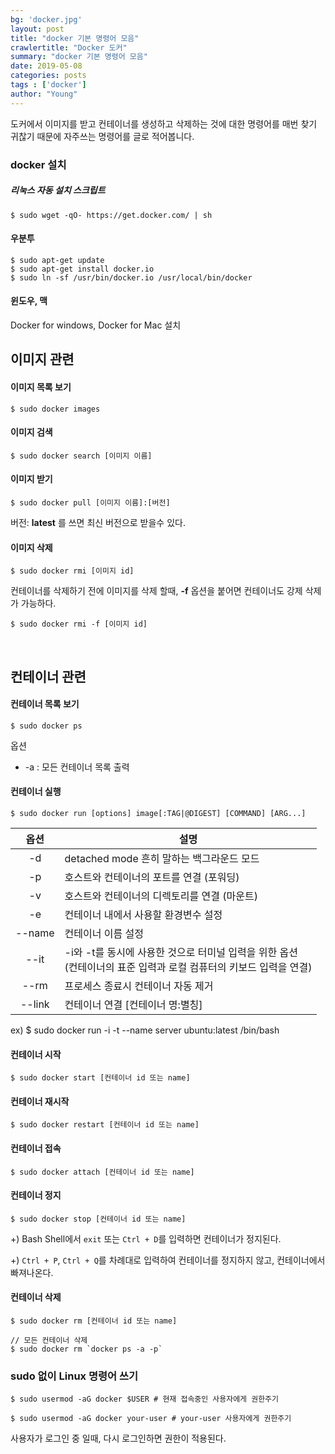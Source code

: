 ```yaml
---
bg: 'docker.jpg'
layout: post
title: "docker 기본 명령어 모음"
crawlertitle: "Docker 도커"
summary: "docker 기본 명령어 모음"
date: 2019-05-08
categories: posts
tags : ['docker']
author: "Young"
---
```


도커에서 이미지를 받고 컨테이너를 생성하고 삭제하는 것에 대한 명령어를 매번 찾기 귀찮기 때문에 자주쓰는 명령어를 글로 적어봅니다.

### docker 설치

##### 리눅스 자동 설치 스크립트

```
$ sudo wget -qO- https://get.docker.com/ | sh
```

#### 우분투

```
$ sudo apt-get update
$ sudo apt-get install docker.io
$ sudo ln -sf /usr/bin/docker.io /usr/local/bin/docker
```

#### 윈도우, 맥

Docker for windows, Docker for Mac 설치



## 이미지 관련

#### 이미지 목록 보기

```
$ sudo docker images
```

#### 이미지 검색

```
$ sudo docker search [이미지 이름]
```

#### 이미지 받기

```
$ sudo docker pull [이미지 이름]:[버전]
```

버전: **latest** 를 쓰면 최신 버전으로 받을수 있다.

#### 이미지 삭제

```
$ sudo docker rmi [이미지 id]
```

컨테이너를 삭제하기 전에 이미지를 삭제 할때, **-f** 옵션을 붙어면 컨테이너도 강제 삭제가 가능하다.

```
$ sudo docker rmi -f [이미지 id]
```

<br>

## 컨테이너 관련

#### 컨테이너 목록 보기

```
$ sudo docker ps
```

옵션

- -a : 모든 컨테이너 목록 출력

#### 컨테이너 실행

```
$ sudo docker run [options] image[:TAG|@DIGEST] [COMMAND] [ARG...]
```

| 옵션     | 설명                                                                       |
|:------:| ------------------------------------------------------------------------ |
| -d     | detached mode 흔히 말하는 백그라운드 모드                                            |
| -p     | 호스트와 컨테이너의 포트를 연결 (포워딩)                                                  |
| -v     | 호스트와 컨테이너의 디렉토리를 연결 (마운트)                                                |
| -e     | 컨테이너 내에서 사용할 환경변수 설정                                                     |
| --name | 컨테이너 이름 설정                                                               |
| --it   | -i와 -t를 동시에 사용한 것으로 터미널 입력을 위한 옵션 <br/>(컨테이너의 표준 입력과 로컬 컴퓨터의 키보드 입력을 연결) |
| --rm   | 프로세스 종료시 컨테이너 자동 제거                                                      |
| --link | 컨테이너 연결 \[컨테이너 명:별칭\]                                                    |

ex) $ sudo docker run -i -t --name server ubuntu:latest /bin/bash

#### 컨테이너 시작

```
$ sudo docker start [컨테이너 id 또는 name]
```

#### 컨테이너 재시작

```
$ sudo docker restart [컨테이너 id 또는 name]
```



#### 컨테이너 접속

```
$ sudo docker attach [컨테이너 id 또는 name]
```

#### 컨테이너 정지

```
$ sudo docker stop [컨테이너 id 또는 name]
```

+) Bash Shell에서 `exit` 또는 `Ctrl + D`를 입력하면 컨테이너가 정지된다.

+) `Ctrl + P`, `Ctrl + Q`를 차례대로 입력하여 컨테이너를 정지하지 않고, 컨테이너에서 빠져나온다.

#### 컨테이너 삭제

```
$ sudo docker rm [컨테이너 id 또는 name]
```

```
// 모든 컨테이너 삭제
$ sudo docker rm `docker ps -a -p`
```



### sudo 없이 Linux 명령어 쓰기

```
$ sudo usermod -aG docker $USER # 현재 접속중인 사용자에게 권한주기

$ sudo usermod -aG docker your-user # your-user 사용자에게 권한주기
```

사용자가 로그인 중 일때, 다시 로그인하면 권한이 적용된다.
